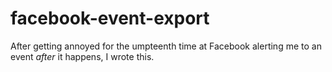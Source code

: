# facebook-event-export
After getting annoyed for the umpteenth time at Facebook alerting me to an event *after* it happens, I wrote this.
